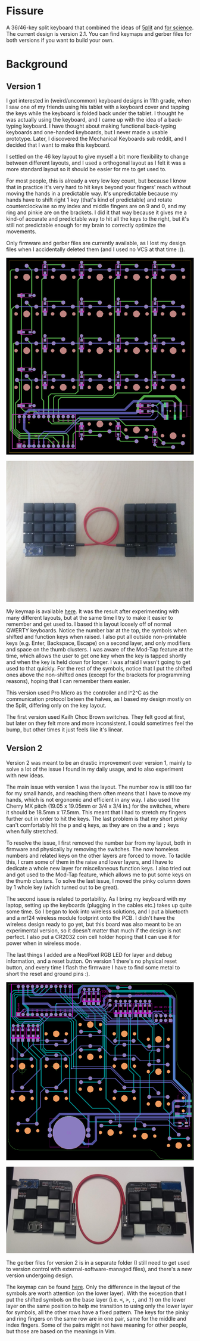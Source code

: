 Fissure
=======

A 36/46-key split keyboard that combined the ideas of [5plit](https://oddrocketkeyboards.blogspot.com/2018/05/5plit-v2.html) and [for science](https://github.com/peej/for-science-keyboard). The current design is version 2.1. You can find keymaps and gerber files for both versions if you want to build your own.

# Background

## Version 1

I got interested in (weird/uncommon) keyboard designs in 11th grade, when I saw one of my friends using his tablet with a keyboard cover and tapping the keys while the keyboard is folded back under the tablet. I thought he was actually using the keyboard, and I came up with the idea of a back-typing keyboard. I have thought about making functional back-typing keyboards and one-handed keyboards, but I never made a usable prototype. Later, I discovered the Mechanical Keyboards sub reddit, and I decided that I want to make this keyboard.

I settled on the 46 key layout to give myself a bit more flexibility to change between different layouts, and I used a orthogonal layout as I felt it was a more standard layout so it should be easier for me to get used to.

For most people, this is already a very low key count, but because I know that in practice it's very hard to hit keys beyond your fingers' reach without moving the hands in a predictable way. It's unpredictable because my hands have to shift right 1 key (that's kind of predictable) and rotate counterclockwise so my index and middle fingers are on 9 and 0, and my ring and pinkie are on the brackets. I did it that way because it gives me a kind-of accurate and predictable way to hit all the keys to the right, but it's still not predictable enough for my brain to correctly optimize the movements.

Only firmware and gerber files are currently available, as I lost my design files when I accidentally deleted them (and I used no VCS at that time :)).

![](v1-gerber.png)

![](v1.png)

My keymap is available [here](http://www.keyboard-layout-editor.com/#/gists/f470cb5798ff4dc8b27f680a605061f3). It was the result after experimenting with many different layouts, but at the same time I try to make it easier to remember and get used to. I based this layout loosely off of normal QWERTY keyboards. Notice the number bar at the top, the symbols when shifted and function keys when raised. I also put all outside non-printable keys (e.g. Enter, Backspace, Escape) on a second layer, and only modifiers and space on the thumb clusters. I was aware of the Mod-Tap feature at the time, which allows the user to get one key when the key is tapped shortly and when the key is held down for longer. I was afraid I wasn't going to get used to that quickly. For the rest of the symbols, notice that I put the shifted ones above the non-shifted ones (except for the brackets for programming reasons), hoping that I can remember them easier.

This version used Pro Micro as the controller and I^2^C as the communication protocol beteen the halves, as I based my design mostly on the 5plit, differing only on the key layout.

The first version used Kailh Choc Brown switches. They felt good at first, but later on they felt more and more inconsistent. I could sometimes feel the bump, but other times it just feels like it's linear.

## Version 2

Version 2 was meant to be an drastic improvement over version 1, mainly to solve a lot of the issue I found in my daily usage, and to also experiment with new ideas. 

The main issue with version 1 was the layout. The number row is still too far for my small hands, and reaching them often means that I have to move my hands, which is not ergonomic and efficient in any way. I also used the Cherry MX pitch (19.05 x 19.05mm or 3/4 x 3/4 in.) for the switches, where it should be 18.5mm x 17.5mm. This meant that I had to stretch my fingers further out in order to hit the keys. The last problem is that my short pinky can't comfortably hit the <kbd>p</kbd> and <kbd>q</kbd> keys, as they are on the <kbd>a</kbd> and <kbd>;</kbd> keys when fully stretched.

To resolve the issue, I first removed the number bar from my layout, both in firmware and physically by removing the switches. The now homeless numbers and related keys on the other layers are forced to move. To tackle this, I cram some of them in the raise and lower layers, and I have to dedicate a whole new layer for miscellaneous function keys. I also tried out and got used to the Mod-Tap feature, which allows me to put some keys on the thumb clusters. To solve the last issue, I moved the pinky column down by 1 whole key (which turned out to be great).

The second issue is related to portability. As I bring my keyboard with my laptop, setting up the keyboards (plugging in the cables etc.) takes up quite some time. So I began to look into wireless solutions, and I put a bluetooth and a nrf24 wireless module footprint onto the PCB. I didn't have the wireless design ready to go yet, but this board was also meant to be an experimental version, so it doesn't matter that much if the design is not perfect. I also put a CR2032 coin cell holder hoping that I can use it for power when in wireless mode.

The last things I added are a NeoPixel RGB LED for layer and debug information, and a reset button. On version 1 there's no physical reset button, and every time I flash the firmware I have to find some metal to short the reset and ground pins :).

![](v2-gerber.png)

![](v2.jpg)

The gerber files for version 2 is in a separate folder (I still need to get used to version control with external-software-managed files), and there's a new version undergoing design.

The keymap can be found [here](http://www.keyboard-layout-editor.com/#/gists/99409a249d886554bd60af15782b2d50). Only the difference in the layout of the symbols are worth attention (on the lower layer). With the exception that I put the shifted symbols on the base layer (i.e. <kbd>&lt;</kbd>, <kbd>&gt;</kbd>, <kbd>:</kbd>, and <kbd>?</kbd>) on the lower layer on the same position to help me transition to using only the lower layer for symbols, all the other rows have a fixed pattern. The keys for the pinky and ring fingers on the same row are in one pair, same for the middle and index fingers. Some of the pairs might not have meaning for other people, but those are based on the meanings in Vim.
